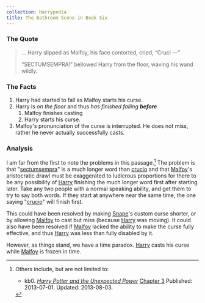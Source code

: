 ```yaml
---
collection: Harrypedia
title: The Bathroom Scene in Book Six
---
```


### The Quote

> … Harry slipped as Malfoy, his face contorted, cried, “Cruci —” 
> 
> “SECTUMSEMPRA!” bellowed Harry from the floor, waving his wand wildly.

### The Facts

1. Harry had started to fall as Malfoy starts his curse.
1. Harry is *on the floor* and thus *has finished falling* **_before_**
   1. Malfoy finishes casting
   1. Harry starts his curse.
1. Malfoy's pronunciation of the curse is interrupted.  He does not miss, rather
   he never actually successfully casts.

### Analysis

I am far from the first to note the problems in this passage.[^230125-1]  The
problem is that "[sectumsempra][]" is a much longer word than [crucio][] and
that [Malfoy][]'s aristocratic drawl must be exaggerated to ludicrous
proportions for there to be any possibility of [Harry][] finishing the much
longer word first after starting later.  Take any two people with a normal
speaking ability, and get them to try to say both words.  If they start at
anywhere near the same time, the one saying "[crucio][]" will finish first.

This could have been resolved by making [Snape][]'s custom curse shorter, or by
allowing [Malfoy][] to cast but miss (because [Harry][] was moving).  It could
also have been resolved if [Malfoy][] lacked the ability to make the curse fully
effective, and thus [Harry][] was less than fully disabled by it.

However, as things stand, we have a time paradox.  [Harry][] casts his curse
while [Malfoy][] is frozen in time.


[sectumsempra]: <../../magic/spells/sectumsempra>

[crucio]: <../../magic/spells/cruciatus>

[Harry]: <../../people/potter/harry_james>

[Malfoy]: <../../people/malfoy/draco_lucius>

[Snape]: <../../people/snape/severus>

[^230125-1]: Others include, but are not limited to:
    * kb0. _[Harry Potter and the Unexpected Power][]_
      [Chapter 3](https://www.fanfiction.net/s/9444812/3/Harry-Potter-and-the-Unexpected-Power)
      Published: 2013-07-01. Updated: 2013-08-03.


[Harry Potter and the Unexpected Power]: https://www.fanfiction.net/s/9444812/
